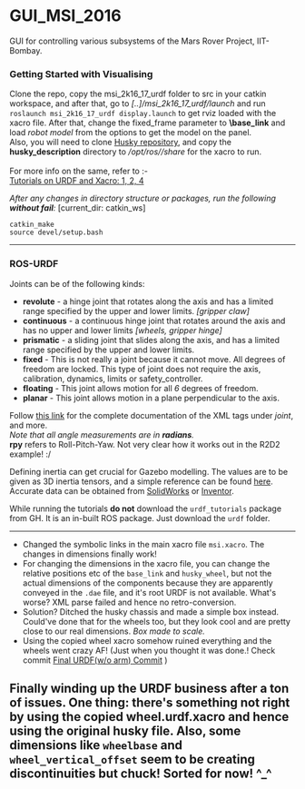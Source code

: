 # GUI_MSI_2016
GUI for controlling various subsystems of the Mars Rover Project, IIT-Bombay.

### Getting Started with Visualising
Clone the repo, copy the msi_2k16_17_urdf folder to src in your catkin workspace, and after that, go to *[..]/msi_2k16_17_urdf/launch* and run `roslaunch msi_2k16_17_urdf display.launch` to get rviz loaded with the xacro file. After that, change the fixed_frame parameter to **\base_link** and load *robot model* from the options to get the model on the panel. </br>
Also, you will need to clone [Husky repository](https://github.com/husky/husky), and copy the **husky_description** directory to */opt/ros/<version>/share* for the xacro to run. </br>
</br>
For more info on the same, refer to :- </br>
[Tutorials on URDF and Xacro: 1, 2, 4](http://wiki.ros.org/urdf/Tutorials) </br>

_After any changes in directory structure or packages, run the following **without fail**:_  [current_dir: catkin_ws]
```(bash)
catkin_make
source devel/setup.bash
```

---
### ROS-URDF
Joints can be of the following kinds:
* __revolute__ - a hinge joint that rotates along the axis and has a limited range specified by the upper and lower limits. _[gripper claw]_
* __continuous__ - a continuous hinge joint that rotates around the axis and has no upper and lower limits _[wheels, gripper hinge]_
* __prismatic__ - a sliding joint that slides along the axis, and has a limited range specified by the upper and lower limits.
* __fixed__ - This is not really a joint because it cannot move. All degrees of freedom are locked. This type of joint does not require the axis, calibration, dynamics, limits or safety_controller.
* __floating__ - This joint allows motion for all _6_ degrees of freedom.
* __planar__ - This joint allows motion in a plane perpendicular to the axis.

Follow [this link](http://wiki.ros.org/urdf/XML/joint) for the complete documentation of the XML tags under _joint_, and more.  
_Note that all angle measurements are in **radians**._  
**rpy** refers to Roll-Pitch-Yaw. Not very clear how it works out in the R2D2 example! :/


Defining inertia can get crucial for Gazebo modelling. The values are to be given as 3D inertia tensors, and a simple reference can be found [here](https://en.wikipedia.org/wiki/List_of_moments_of_inertia). Accurate data can be obtained from [SolidWorks](https://forum.solidworks.com/thread/59325) or [Inventor](http://forums.autodesk.com/t5/inventor-forum/calculate-moment-of-inertia/td-p/3027000).

While running the tutorials **do not** download the `urdf_tutorials` package from GH. It is an in-built ROS package. Just download the `urdf` folder.

---
* Changed the symbolic links in the main xacro file `msi.xacro`. The changes in dimensions finally work!  
* For changing the dimensions in the xacro file, you can change the relative positions etc of the `base_link` and `husky_wheel`, but not the actual dimensions of the components because they are apparently conveyed in the `.dae` file, and it's root URDF is not available. What's worse? XML parse failed and hence no retro-conversion.
* Solution? Ditched the husky chassis and made a simple box instead. Could've done that for the wheels too, but they look cool and are pretty close to our real dimensions. _Box made to scale._
* Using the copied wheel xacro somehow ruined everything and the wheels went crazy AF! (Just when you thought it was done.! Check commit [Final URDF(w/o arm) Commit](https://github.com/Agrim9/GUI_MSI_2016/tree/1d3b61bcccbe5419caa51e832377b4f45a5ad261) )

Finally winding up the URDF business after a ton of issues. One thing: there's something not right by using the copied wheel.urdf.xacro and hence using the original husky file. Also, some dimensions like `wheelbase` and `wheel_vertical_offset` seem to be creating discontinuities but chuck! Sorted for now! ^_^
---
